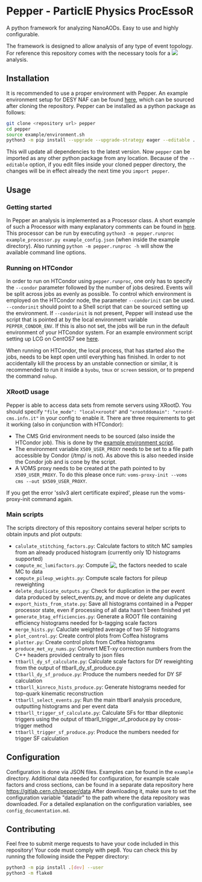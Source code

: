 # Pepper - ParticlE Physics ProcEssoR
A python framework for analyzing NanoAODs. Easy to use and highly configurable.

The framework is designed to allow analysis of any type of event topology. For reference this repository comes with the necessary tools for a <img src="https://latex.codecogs.com/gif.latex?\mathrm{t\bar{t}}\rightarrow\mathrm{b\bar{b}}\mathrm{ll\nu\nu}" /> analysis.



## Installation
It is recommended to use a proper environment with Pepper. An example environment setup for DESY NAF can be found [here](example/environment.sh), which can be sourced after cloning the repository.
Pepper can be installed as a python package as follows:
```sh
git clone <repository url> pepper
cd pepper
source example/environment.sh
python3 -m pip install --upgrade --upgrade-strategy eager --editable .
```
This will update all dependencies to the latest version. Now `pepper` can be imported as any other python package from any location. Because of the `--editable` option, if you edit files inside your cloned pepper directory, the changes will be in effect already the next time you `import pepper`.



## Usage

### Getting started

In Pepper an analysis is implemented as a Processor class. A short example of such a Processor with many explanatory comments can be found in [here](example/example_processor.py). This processor can be run by executing `python3 -m pepper.runproc example_processor.py example_config.json` (when inside the example directory). Also running `python -m pepper.runproc -h` will show the available command line options.

### Running on HTCondor
In order to run on HTCondor using `pepper.runproc`, one only has to specify the `--condor` parameter followed by the number of jobs desired. Events will be split across jobs as evenly as possible.
To control which environment is employed on the HTCondor node, the parameter `--condorinit` can be used. `--condorinit` should point to a Shell script that can be sourced setting up the environment. If `--condorinit` is not present, Pepper will instead use the script that is pointed at by the local environment variable `PEPPER_CONDOR_ENV`. If this is also not set, the jobs will be run in the default environment of your HTCondor system. For an example environment script setting up LCG on CentOS7 see [here](example/environment.sh).

When running on HTCondor, the local process, that has started also the jobs, needs to be kept open until everything has finished. In order to not accidentally kill the process by an unstable connection or similar, it is recommended to run it inside a `byobu`, `tmux` or `screen` session, or to prepend the command `nohup`.

### XRootD usage
Pepper is able to access data sets from remote servers using XRootD. You should specify `"file_mode": "local+xrootd"` and `"xrootddomain": "xrootd-cms.infn.it"` in your config to enable it. There are three requirements to get it working (also in conjunction with HTCondor):
 - The CMS Grid environment needs to be sourced (also inside the HTCondor job). This is done by the [example environment script](example/environment.sh).
 - The environment variable `X509_USER_PROXY` needs to be set to a file path accessible by Condor (/tmp/ is not). As above this is also needed inside the Condor job and is cone by the script.
 - A VOMS proxy needs to be created at the path pointed to by `X509_USER_PROXY`. To do this please once run: `voms-proxy-init --voms cms --out $X509_USER_PROXY`.

If you get the error 'sslv3 alert certificate expired', please run the voms-proxy-init command again.

### Main scripts
The scripts directory of this repository contains several helper scripts to obtain inputs and plot outputs:

 - `calulate_stitching_factors.py`: Calculate factors to stitch MC samples from an already produced histogram (currently only 1D histograms supported)
 - `compute_mc_lumifactors.py`: Compute <img align="top" src="https://latex.codecogs.com/gif.latex?{\cal L}\sigma/\sum w_{\mathrm{gen}}" />, the factors needed to scale MC to data
 - `compute_pileup_weights.py`: Compute scale factors for pileup reweighting
 - `delete_duplicate_outputs.py`: Check for duplication in the per event data produced by select_events.py, and move or delete any duplicates
 - `export_hists_from_state.py`: Save all histograms contained in a Pepper processor state, even if processing of all data hasn't been finished yet
 - `generate_btag_efficiencies.py`: Generate a ROOT file containing efficiency histograms needed for b-tagging scale factors
 - `merge_hists.py`: Caluclate weighted average of two SF histograms
 - `plot_control.py`: Create control plots from Coffea histograms
 - `plotter.py`: Create control plots from Coffea histograms
 - `produce_met_xy_nums.py`: Convert MET-xy correction numbers from the C++ headers provided centrally to json files
 - `ttbarll_dy_sf_calculate.py`: Calculate scale factors for DY reweighting from the output of ttbarll_dy_sf_produce.py
 - `ttbarll_dy_sf_produce.py`: Produce the numbers needed for DY SF calculation
 - `ttbarll_kinreco_hists_produce.py`: Generate histograms needed for top-quark kinematic reconstruction
 - `ttbarll_select_events.py`: Run the main ttbarll analysis procedure, outputting histograms and per event data
 - `ttbarll_trigger_sf_calculate.py`: Calculate SFs for ttbar dileptonic triggers using the output of ttbarll_trigger_sf_produce.py by cross-trigger method
 - `ttbarll_trigger_sf_produce.py`: Produce the numbers needed for trigger SF calculation



## Configuration
Configuration is done via JSON files. Examples can be found in the `example` directory. Additional data needed for configuration, for example scale factors and cross sections, can be found in a separate data repository here https://gitlab.cern.ch/pepper/data
After downloading it, make sure to set the configuration variable "datadir" to the path where the data repository was downloaded.
For a detailed explanation on the configuration variables, see `config_documentation.md`.



## Contributing
Feel free to submit merge requests to have your code included in this repository! Your code must comply with pep8. You can check this by running the following inside the Pepper directory:
```sh
python3 -m pip install .[dev] --user
python3 -m flake8
```
